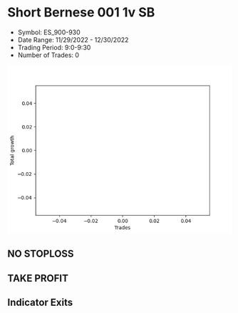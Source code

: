 # Short Bernese 001 1v SB 
- Symbol: ES_900-930
- Date Range: 11/29/2022 - 12/30/2022
- Trading Period: 9:0-9:30
- Number of Trades: 0

![Plot](ShortBernese0011vSBES_900-930.png)
## NO STOPLOSS














## TAKE PROFIT











## Indicator Exits

